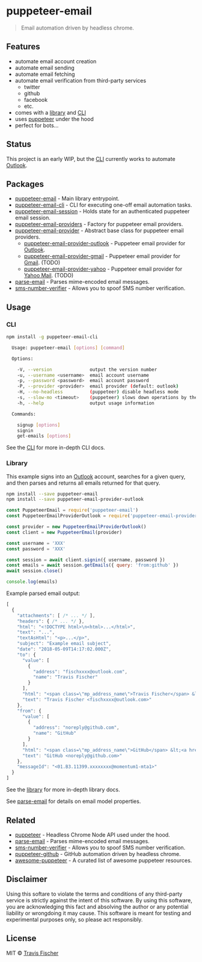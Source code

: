 # puppeteer-email

> Email automation driven by headless chrome.


## Features

- automate email account creation
- automate email sending
- automate email fetching
- automate email verification from third-party services
  - twitter
  - github
  - facebook
  - etc.
- comes with a [library](packages/puppeteer-email) and [CLI](packages/puppeteer-email-cli)
- uses [puppeteer](https://github.com/GoogleChrome/puppeteer) under the hood
- perfect for bots...


## Status

This project is an early WIP, but the [CLI](packages/puppeteer-email-cli) currently works to automate [Outlook](https://outlook.live.com).


## Packages

- [puppeteer-email](packages/puppeteer-email) - Main library entrypoint.
- [puppeteer-email-cli](packages/puppeteer-email-cli) - CLI for executing one-off email automation tasks.
- [puppeteer-email-session](packages/puppeteer-email-session) - Holds state for an authenticated puppeteer email session.
- [puppeteer-email-providers](packages/puppeteer-email-providers) - Factory for puppeteer email providers.
- [puppeteer-email-provider](packages/puppeteer-email-provider) - Abstract base class for puppeteer email providers.
  - [puppeteer-email-provider-outlook](packages/puppeteer-email-provider-outlook) - Puppeteer email provider for [Outlook](https://outlook.live.com).
  - [puppeteer-email-provider-gmail](packages/puppeteer-email-provider-gmail) - Puppeteer email provider for [Gmail](https://www.google.com/gmail). (TODO)
  - [puppeteer-email-provider-yahoo](packages/puppeteer-email-provider-yahoo) - Puppeteer email provider for [Yahoo Mail](https://mail.yahoo.com/). (TODO)
- [parse-email](https://github.com/transitive-bullshit/parse-email) - Parses mime-encoded email messages.
- [sms-number-verifier](https://github.com/transitive-bullshit/sms-number-verifier) - Allows you to spoof SMS number verification.


## Usage

### CLI

```bash
npm install -g puppeteer-email-cli
```

```bash
  Usage: puppeteer-email [options] [command]

  Options:

    -V, --version              output the version number
    -u, --username <username>  email account username
    -p, --password <password>  email account password
    -P, --provider <provider>  email provider (default: outlook)
    -H, --no-headless          (puppeteer) disable headless mode
    -s, --slow-mo <timeout>    (puppeteer) slows down operations by the given ms (default: 0)
    -h, --help                 output usage information

  Commands:

    signup [options]
    signin
    get-emails [options]
```

See the [CLI](packages/puppeteer-email-cli) for more in-depth CLI docs.


### Library

This example signs into an [Outlook](https://outlook.live.com) account, searches for a given query, and then parses and returns all emails returned for that query.

```bash
npm install --save puppeteer-email
npm install --save puppeteer-email-provider-outlook
```

```js
const PuppeteerEmail = require('puppeteer-email')
const PuppeteerEmailProviderOutlook = require('puppeteer-email-provider-outlook')

const provider = new PuppeteerEmailProviderOutlook()
const client = new PuppeteerEmail(provider)

const username = 'XXX'
const password = 'XXX'

const session = await client.signin({ username, password })
const emails = await session.getEmails({ query: 'from:github' })
await session.close()

console.log(emails)
```

Example parsed email output:

```js
[
  {
    "attachments": [ /* ... */ ],
    "headers": { /* ... */ },
    "html": "<!DOCTYPE html>\n<html>...</html>",
    "text": "...",
    "textAsHtml": "<p>...</p>",
    "subject": "Example email subject",
    "date": "2018-05-09T14:17:02.000Z",
    "to": {
      "value": [
        {
          "address": "fischxxxx@outlook.com",
          "name": "Travis Fischer"
        }
      ],
      "html": "<span class=\"mp_address_name\">Travis Fischer</span> &lt;<a href=\"mailto:fischxxxx@outlook.com\" class=\"mp_address_email\">fischxxxx@outlook.com</a>&gt;",
      "text": "Travis Fischer <fischxxxx@outlook.com>"
    },
    "from": {
      "value": [
        {
          "address": "noreply@github.com",
          "name": "GitHub"
        }
      ],
      "html": "<span class=\"mp_address_name\">GitHub</span> &lt;<a href=\"mailto:noreply@github.com\" class=\"mp_address_email\">noreply@github.com</a>&gt;",
      "text": "GitHub <noreply@github.com>"
    },
    "messageId": "<01.B3.11399.xxxxxxxx@momentum1-mta1>"
  }
]
```

See the [library](packages/puppeteer-email) for more in-depth library docs.

See [parse-email](https://github.com/transitive-bullshit/parse-email) for details on email model properties.


## Related

- [puppeteer](https://github.com/GoogleChrome/puppeteer) - Headless Chrome Node API used under the hood.
- [parse-email](https://github.com/transitive-bullshit/parse-email) - Parses mime-encoded email messages.
- [sms-number-verifier](https://github.com/transitive-bullshit/sms-number-verifier) - Allows you to spoof SMS number verification.
- [puppeteer-github](https://github.com/transitive-bullshit/puppeteer-github) - GitHub automation driven by headless chrome.
- [awesome-puppeteer](https://github.com/transitive-bullshit/awesome-puppeteer) - A curated list of awesome puppeteer resources.


## Disclaimer

Using this softare to violate the terms and conditions of any third-party service is strictly against the intent of this software. By using this software, you are acknowledging this fact and absolving the author or any potential liability or wrongdoing it may cause. This software is meant for testing and experimental purposes only, so please act responsibly.


## License

MIT © [Travis Fischer](https://github.com/transitive-bullshit)
